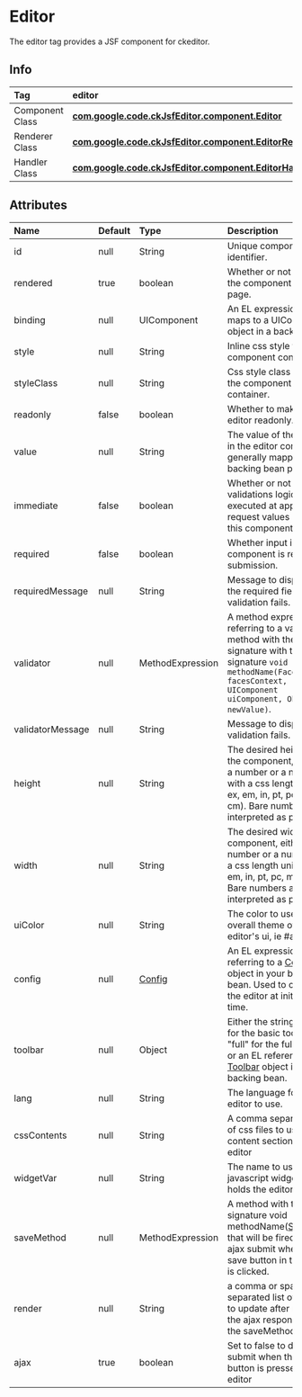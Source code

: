 # Editor #

The editor tag provides a JSF component for ckeditor.

## Info ##
| Tag | **editor** |
|:----|:-----------|
| Component Class | **[com.google.code.ckJsfEditor.component.Editor](http://ck-jsf-editor.googlecode.com/svn/wiki/javadoc/com/google/code/ckJsfEditor/component/Editor.html)** |
| Renderer Class | **[com.google.code.ckJsfEditor.component.EditorRenderer](http://ck-jsf-editor.googlecode.com/svn/wiki/javadoc/com/google/code/ckJsfEditor/component/EditorRenderer.html)** |
| Handler Class | **[com.google.code.ckJsfEditor.component.EditorHandler](http://ck-jsf-editor.googlecode.com/svn/wiki/javadoc/com/google/code/ckJsfEditor/component/EditorHandler.html)** |

## Attributes ##
| **Name** | **Default** | **Type** | **Description** |
|:---------|:------------|:---------|:----------------|
| id       | null        | String   | Unique component identifier. |
| rendered | true        | boolean  | Whether or not to render the component on the page. |
| binding  | null        | UIComponent | An EL expression that maps to a UIComponent object in a backing bean. |
| style    | null        | String   | Inline css style for the component container. |
| styleClass | null        | String   | Css style class name for the component container. |
| readonly | false       | boolean  | Whether to make the editor readonly. |
| value    | null        | String   | The value of the text/html in the editor component, generally mapped to a backing bean property. |
| immediate | false       | boolean  | Whether or not process validations logic is executed at apply request values phase for this component. |
| required | false       | boolean  | Whether input in this component is required on submission. |
| requiredMessage | null        | String   | Message to display when the required field validation fails. |
| validator | null        | MethodExpression | A method expression referring to a validation method with the signature with the signature `void methodName(FacesContext facesContext, UIComponent uiComponent, Object newValue)`. |
| validatorMessage | null        | String   | Message to display when validation fails. |
| height   | null        | String   | The desired height for the component, either as a number or a number with a css length unit (px, ex, em, in, pt, pc, mm, cm).  Bare numbers are interpreted as px. |
| width    | null        | String   | The desired width for the component, either as a number or a number with a css length unit (px, ex, em, in, pt, pc, mm, cm).  Bare numbers are interpreted as px. |
| uiColor  | null        | String   | The color to use for the overall theme of the editor's ui, ie #aed0ea |
| config   | null        | [Config](http://ck-jsf-editor.googlecode.com/svn/wiki/javadoc/com/google/code/ckJsfEditor/Config.html) | An EL expression referring to a [Config](http://ck-jsf-editor.googlecode.com/svn/wiki/javadoc/com/google/code/ckJsfEditor/Config.html) object in your backing bean.  Used to configure the editor at initialization time. |
| toolbar  | null        | Object   | Either the string "basic" for the basic toolbar, "full" for the full toolbar, or an EL reference to a [Toolbar](http://ck-jsf-editor.googlecode.com/svn/wiki/javadoc/com/google/code/ckJsfEditor/Toolbar.html) object in your backing bean. |
| lang     | null        | String   | The language for the editor to use. |
| cssContents | null        | String   | A comma separated list of css files to use in the content section of the editor |
| widgetVar | null        | String   | The name to use for the javascript widget which holds the editor instance |
| saveMethod | null        | MethodExpression | A method with the signature void methodName([SaveEvent](http://ck-jsf-editor.googlecode.com/svn/wiki/javadoc/com/google/code/ckJsfEditor/component/SaveEvent.html)) that will be fired as an ajax submit when the save button in the editor is clicked. |
| render   | null        | String   | a comma or space separated list of client ids to update after receiving the ajax response from the saveMethod call |
| ajax     | true        | boolean  | Set to false to do a form submit when the save button is pressed in the editor |